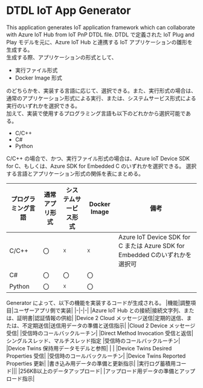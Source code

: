 # DTDL IoT App Generator
This application generates IoT application framework which can collaborate with Azure IoT Hub from IoT PnP DTDL file.
DTDL で定義された IoT Plug and Play モデルを元に、Azure IoT Hub と連携する IoT アプリケーションの雛形を生成する。  
生成する際、アプリケーションの形式として、
- 実行ファイル形式
- Docker Image 形式  

のどちらかを、実装する言語に応じて、選択できる。また、実行形式の場合は、通常のアプリケーション形式による実行、または、システムサービス形式による実行のいずれかを選択できる。  
加えて、実装で使用するプログラミング言語も以下のどれかから選択可能である。  
- C/C++
- C#
- Python

C/C++ の場合で、かつ、実行ファイル形式の場合は、Azure IoT Device SDK for C、もしくは、Azure SDK for Embedded C のいずれかを選択できる。
選択する言語とアプリケーション形式の関係を表にまとめる。  

|プログラミング言語|通常アプリ形式|システムサービス形式|Docker Image|備考|
|-|-|-|-|-|
|C/C++|〇|☓|☓|Azure IoT Device SDK for C または Azure SDK for Embedded Cのいずれかを選択可|
|C#|〇|〇|〇||
|Python|〇|☓|〇||

Generator によって、以下の機能を実装するコードが生成される。 
|機能|調整項目|ユーザーアプリ側で実装|
|-|-|-|
|Azure IoT Hub との接続|接続文字列、または、証明書|認証情報の供給|
|Device 2 Cloud メッセージ送信|定期的送信、または、不定期送信|送信用データの準備と送信指示|
|Cloud 2 Device メッセージ受信| |受信時のコールバックルーチン|
|Direct Method Invocation 受信と返信|シングルスレッド、マルチスレッド指定 |受信時のコールバックルーチン|
|Device Twins 保持用データモデルと参照| | |
|Device Twins Desired Properties 受信| |受信時のコールバックルーチン|
|Device Twins Reported Properties 更新| |書き込み用データの準備と更新指示|
|実行ログ蓄積用コード|||
|256KB以上のデータアップロード| |アップロード用データの準備とアップロード指示|

